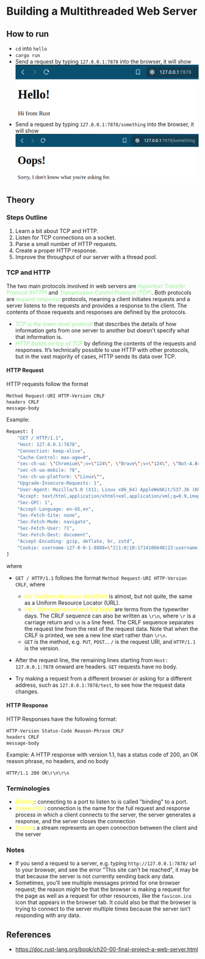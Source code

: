 # Building a Multithreaded Web Server

## How to run
- `cd` into `hello`
- `cargo run`
- Send a request by typing `127.0.0.1:7878` into the browser, it will show
![](./images/root_path.png)
- Send a request by typing `127.0.0.1:7878/something` into the browser, it will show
![](./images/something_path.png)

## Theory

### Steps Outline
1. Learn a bit about TCP and HTTP.
2. Listen for TCP connections on a socket.
3. Parse a small number of HTTP requests.
4. Create a proper HTTP response.
5. Improve the throughput of our server with a thread pool.

### TCP and HTTP
The two main protocols involved in web servers are <span style="color:lightgreen">*Hypertext Transfer Protocol (HTTP)*</span> and <span style="color:lightgreen">*Transmission Control Protocol (TCP)*</span>. Both protocols are <span style="color:lightgreen">*request-response*</span> protocols, meaning a client initiates requests and a server listens to the requests and provides a response to the client. The contents of those requests and responses are defined by the protocols.

- <span style="color:lightgreen">*TCP is the lower-level protocol*</span> that describes the details of how information gets from one server to another but doesn’t specify what that information is. 
- <span style="color:lightgreen">*HTTP builds on top of TCP*</span> by defining the contents of the requests and responses. It’s technically possible to use HTTP with other protocols, but in the vast majority of cases, HTTP sends its data over TCP.

#### HTTP Request
HTTP requests follow the format
```
Method Request-URI HTTP-Version CRLF
headers CRLF
message-body
```

Example:
```bash
Request: [
    "GET / HTTP/1.1",
    "Host: 127.0.0.1:7878",
    "Connection: keep-alive",
    "Cache-Control: max-age=0",
    "sec-ch-ua: \"Chromium\";v=\"124\", \"Brave\";v=\"124\", \"Not-A.Brand\";v=\"99\"",
    "sec-ch-ua-mobile: ?0",
    "sec-ch-ua-platform: \"Linux\"",
    "Upgrade-Insecure-Requests: 1",
    "User-Agent: Mozilla/5.0 (X11; Linux x86_64) AppleWebKit/537.36 (KHTML, like Gecko) Chrome/124.0.0.0 Safari/537.36",
    "Accept: text/html,application/xhtml+xml,application/xml;q=0.9,image/avif,image/webp,image/apng,*/*;q=0.8",
    "Sec-GPC: 1",
    "Accept-Language: en-US,en",
    "Sec-Fetch-Site: none",
    "Sec-Fetch-Mode: navigate",
    "Sec-Fetch-User: ?1",
    "Sec-Fetch-Dest: document",
    "Accept-Encoding: gzip, deflate, br, zstd",
    "Cookie: username-127-0-0-1-8888=\"2|1:0|10:1714106648|23:username-127-0-0-1-8888|184:eyJ1c2VybmFtZSI6ICIzMzUwMDc3NWE1MGI0YTVmYjM3ZjhjZjU3ZjcxYzU0YyIsICJuYW1lIjogIkFub255bW91cyBJbyIsICJkaXNwbGF5X25hbWUiOiAiQW5vbnltb3VzIElvIiwgImluaXRpYWxzIjogIkFJIiwgImNvbG9yIjogbnVsbH0=|f4986fc3bd6fe1d8a2249e2196f1d4b8b310afbc91fc4ac56bc7e3ea77c5a7ad\"; _xsrf=2|568d36f2|7ffd01622f9fcc71ce492ff857e41b4e|1714106648",
]
```
where
- `GET / HTTP/1.1` follows the format `Method Request-URI HTTP-Version CRLF`, where
    - <span style="color:yellow">*`URI` (Uniform Resource Identifier)*</span> is almost, but not quite, the same as a Uniform Resource Locator (URL).
    - <span style="color:yellow">*`CRLF` (carriage return and line feed)*</span> are terms from the typewriter days. The CRLF sequence can also be written as `\r\n`, where `\r` is a carriage return and `\n` is a line feed. The CRLF sequence separates the request line from the rest of the request data. Note that when the CRLF is printed, we see a new line start rather than `\r\n`.
    - `GET` is the method, e.g. `PUT`, `POST`... `/` is the request URI, and `HTTP/1.1` is the version.
- After the request line, the remaining lines starting from `Host: 127.0.0.1:7878` onward are headers. `GET` requests have no body.

- Try making a request from a different browser or asking for a different address, such as `127.0.0.1:7878/test`, to see how the request data changes.

#### HTTP Response
HTTP Responses have the following format:

```
HTTP-Version Status-Code Reason-Phrase CRLF
headers CRLF
message-body
```
Example: A HTTP response with version 1.1, has a status code of 200, an OK reason phrase, no headers, and no body
```
HTTP/1.1 200 OK\r\n\r\n
```


### Terminologies
- <span style="color:yellow">*Binding*</span>: connecting to a port to listen to is called "binding" to a port.
- <span style="color:yellow">*Connection*</span>: connection is the name for the full request and response process in which a client connects to the server, the server generates a response, and the server closes the connection
- <span style="color:yellow">*Stream*</span>: a stream represents an open connection between the client and the server


### Notes
- If you send a request to a server, e.g. typing `http://127.0.0.1:7878/` url to your browser, and see the error "This site can’t be reached", it may be that because the server is not currently sending back any data.
- Sometimes, you’ll see multiple messages printed for one browser request; the reason might be that the browser is making a request for the page as well as a request for other resources, like the `favicon.ico` icon that appears in the browser tab. It could also be that the browser is trying to connect to the server multiple times because the server isn’t responding with any data. 

## References
- https://doc.rust-lang.org/book/ch20-00-final-project-a-web-server.html
